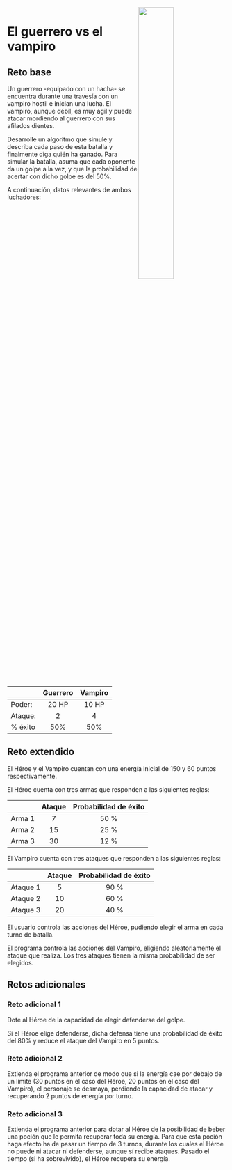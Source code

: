 <img src="../../imagenes/DALL·E-2023-10-23%2022.53.31-80s-themed-charcoal-drawing.png" width="40%" align="right"/>

# El guerrero vs el vampiro

## Reto base

Un guerrero -equipado con un hacha- se encuentra durante una travesía con un vampiro hostil e inician una lucha. El vampiro, aunque débil, es muy ágil y puede atacar mordiendo al guerrero con sus afilados dientes.

Desarrolle un algoritmo que simule y describa cada paso de esta batalla y finalmente diga quién ha ganado. Para simular la batalla, asuma que cada oponente da un golpe a la vez, y que la probabilidad de acertar con dicho golpe es del 50%.

A continuación, datos relevantes de ambos luchadores:

| | Guerrero | Vampiro |
|-|:-:|:-:|
|Poder:|20 HP|10 HP|
|Ataque:|2|4|
|% éxito|50%|50%

## Reto extendido

El Héroe y el Vampiro cuentan con una energía inicial de 150 y 60 puntos respectivamente.

El Héroe cuenta con tres armas que responden a las siguientes reglas:

| | Ataque | Probabilidad de éxito |
|-|:-:|:-:|
| Arma 1 | 7 | 50 % |
| Arma 2 | 15 | 25 % |
| Arma 3 | 30 | 12 % |

El Vampiro cuenta con tres ataques que responden a las siguientes reglas:

| | Ataque | Probabilidad de éxito |
|-|:-:|:-:|
| Ataque 1 | 5 | 90 % |
| Ataque 2 | 10 | 60 % |
| Ataque 3 | 20 | 40 % |

El usuario controla las acciones del Héroe, pudiendo elegir el arma en cada turno de batalla.

El programa controla las acciones del Vampiro, eligiendo aleatoriamente el ataque que realiza. Los tres ataques tienen la misma probabilidad de ser elegidos.

## Retos adicionales

### Reto adicional 1

Dote al Héroe de la capacidad de elegir defenderse del golpe. 

Si el Héroe elige defenderse, dicha defensa tiene una probabilidad de éxito del 80% y reduce el ataque del Vampiro en 5 puntos.

### Reto adicional 2

Extienda el programa anterior de modo que si la energía cae por debajo de un límite (30 puntos en el caso del Héroe, 20 puntos en el caso del Vampiro), el personaje se desmaya, perdiendo la capacidad de atacar y recuperando 2 puntos de energía por turno.

### Reto adicional 3

Extienda el programa anterior para dotar al Héroe de la posibilidad de beber una poción que le permita recuperar toda su energía. Para que esta poción haga efecto ha de pasar un tiempo de 3 turnos, durante los cuales el Héroe no puede ni atacar ni defenderse, aunque sí recibe ataques. Pasado el tiempo (si ha sobrevivido), el Héroe recupera su energía.
